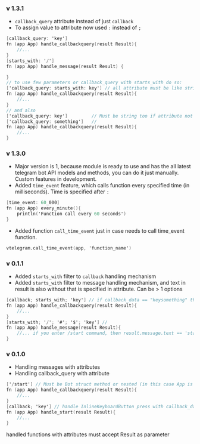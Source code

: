 ### v 1.3.1
- `callback_query` attribute instead of just `callback`
- To assign value to attribute now used `:` instead of `;`
```v
[callback_query: 'key']
fn (app App) handle_callbackquery(result Result){
    //...
}
[starts_with: '/']
fn (app App) handle_message(result Result) {

}
// to use few parameters or callback_query with starts_with do so:
['callback_query: starts_with: key'] // all attribute must be like string
fn (app App) handle_callbackquery(result Result){
    //...
}
// and also
['callback_query: key']         // Must be string too if attribute not single
['callback_query: something']   //
fn (app App) handle_callbackquery(result Result){
    //...
}
```
### v 1.3.0
- Major version is 1, because module is ready to use and has the all latest telegram bot API models and methods, you can do it just manually. Custom features in development. 
- Added `time_event` feature, which calls function every specified time (in milliseconds). Time is specified after `:` 
```v
[time_event: 60_000]
fn (app App) every_minute(){
    println('Function call every 60 seconds')
}
```
- Added function `call_time_event` just in case needs to call time_event function.
```v
vtelegram.call_time_event(app, 'function_name')
```
### v 0.1.1
- Added `starts_with` filter to `callback` handling mechanism
- Added `starts_with` filter to message handling mechanism, and text in result is also without that is specified in attribute. Can be > 1 options
```v
[callback; starts_with; 'key'] // if callback_data == "keysomething" then result.query.data will be only "something" without "key"
fn (app App) handle_callbackquery(result Result){
    //...
}
[starts_with; '/'; '#'; '$'; 'key'] //
fn (app App) handle_message(result Result){
    //... if you enter /start command, then result.message.text == 'start' (without '/')
}
```
### v 0.1.0
- Handling messages with attributes 
- Handling callback_query with attribute
```v
['/start'] // Must be Bot struct method or nested (in this case App is struct App{Bot})
fn (app App) handle_callbackquery(result Result){
    //...
}
[callback; 'key'] // handle InlineKeyboardButton press with callback_data == "key" // Must be Bot struct method or nested 
fn (app App) handle_start(result Result){
    //...
}
```
handled functions with attributes must accept Result as parameter